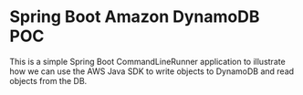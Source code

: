 # Spring Boot Amazon DynamoDB POC
This is a simple Spring Boot CommandLineRunner application to illustrate how we can use the AWS Java SDK to write objects to DynamoDB and read objects from the DB.